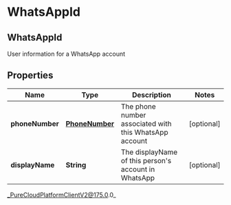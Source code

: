 # WhatsAppId

## WhatsAppId
User information for a WhatsApp account

## Properties

|Name | Type | Description | Notes|
|------------ | ------------- | ------------- | -------------|
| **phoneNumber** | [**PhoneNumber**](PhoneNumber) | The phone number associated with this WhatsApp account | [optional] |
| **displayName** | **String** | The displayName of this person&#39;s account in WhatsApp | [optional] |



_PureCloudPlatformClientV2@175.0.0_
